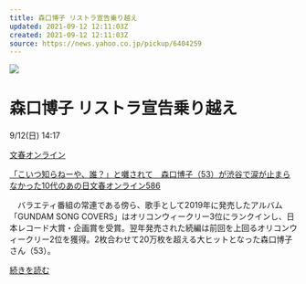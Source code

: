 ```yaml
---
title: 森口博子 リストラ宣告乗り越え
updated: 2021-09-12 12:11:03Z
created: 2021-09-12 12:11:03Z
source: https://news.yahoo.co.jp/pickup/6404259
---
```


![](https://news-pctr.c.yimg.jp/r/iwiz-tpc/images/tpc/2021/9/12/8ac41b4f53861064f179d599d97b78e132d9921a4c32cd6841f49b9445e5492f.jpg)

# 森口博子 リストラ宣告乗り越え

9/12(日) 14:17

[文春オンライン](https://news.yahoo.co.jp/articles/334cefe850adf9fdfecb83cf6eba8be9e26f8313/images/000)

[「こいつ知らねーや、誰？」と囃されて　森口博子（53）が渋谷で涙が止まらなかった10代のあの日文春オンライン586](https://news.yahoo.co.jp/articles/334cefe850adf9fdfecb83cf6eba8be9e26f8313)

　バラエティ番組の常連である傍ら、歌手として2019年に発売したアルバム「GUNDAM SONG COVERS」はオリコンウィークリー3位にランクインし、日本レコード大賞・企画賞を受賞。翌年発売された続編は前回を上回るオリコンウィークリー2位を獲得。2枚合わせて20万枚を超える大ヒットとなった森口博子さん（53）。

[続きを読む](https://news.yahoo.co.jp/articles/334cefe850adf9fdfecb83cf6eba8be9e26f8313)
